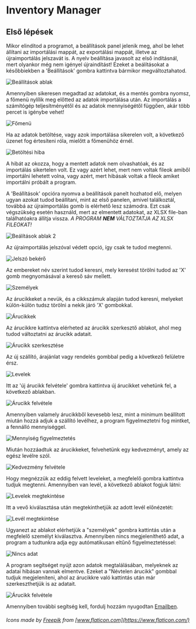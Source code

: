 # Inventory Manager

## Első lépések

 Mikor elindítod a programot, a beállítások panel jelenik meg, ahol be lehet állítani az importálási mappát, az exportálási mappát, illetve az újraimportálás jelszavát is. A nyelv beállítása javasolt az első indításnál, mert olyankor még nem igényel újraindítást! Ezeket a beálításokat a későbbiekben a 'Beállítások' gombra kattintva bármikor megváltoztahatod.

![Beállítások ablak](https://github.com/NightKey/Inventory_manager/blob/master/images/settings00.png?raw=true)

 Amennyiben sikeresen megadtad az adatokat, és a mentés gombra nyomsz, a főmenü nylílik meg előtted az adatok importálása után. Az importálás a számítógép teljesítményétől és az adatok mennyiségétől függően, akár több percet is igénybe vehet!

![Főmenü](https://github.com/NightKey/Inventory_manager/blob/master/images/main00.png?raw=true)

 Ha az adatok betöltése, vagy azok importálása sikerelen volt, a következő üzenet fog értesíteni róla, mielőtt a főmenühöz érnél.

![Betöltési hiba](https://github.com/NightKey/Inventory_manager/blob/master/images/loadingerror00.png?raw=true)

 A hibát az okozza, hogy a mentett adatok nem olvashatóak, és az importálás sikertelen volt. Ez vagy azért lehet, mert nem voltak fileok amiből importálni lehetett volna, vagy azért, mert hibásak voltak a fileok amiket importálni próbált a program.

 A 'Beállítások' opcióra nyomva a beállítások panelt hozhatod elő, melyen ugyan azokat tudod beállítani, mint az első panelen, amivel találkoztál, továbbá az újraimportálás gomb is elérhető lesz számodra. Ezt csak végszükség esetén használd, mert az elmentett adatokat, az XLSX file-ban találhatóakra állítja vissza. *A PROGRAM __NEM__ VÁLTOZTATJA AZ XLSX FILEOKAT!*

![Beálítások ablak 2](https://github.com/NightKey/Inventory_manager/blob/master/images/settings01.png?raw=true)

 Az újraimportálás jelszóval védett opció, így csak te tudod megtenni.

![Jelszó bekérő](https://github.com/NightKey/Inventory_manager/blob/master/images/validation00.png?raw=true)

 Az embereket név szerint tudod keresni, mely keresést törölni tudod az 'X' gomb megnyomásával a kereső sáv mellett.

![Személyek](https://github.com/NightKey/Inventory_manager/blob/master/images/persons00.png?raw=true)

 Az árucikkeket a nevük, és a cikkszámuk alapján tudod keresni, melyeket külön-külön tudsz törölni a nekik járó 'X' gombokkal.

![Árucikkek](https://github.com/NightKey/Inventory_manager/blob/master/images/products00.png?raw=true)

 Az árucikkre kattintva elérheted az árucikk szerkesztő ablakot, ahol meg tudod változtatni az árucikk adatait.

![Árucikk szerkesztése](https://github.com/NightKey/Inventory_manager/blob/master/images/productedit01.png?raw=true)

 Az új szállító, árajánlat vagy rendelés gombbal pedig a következő felületre érsz.

![Levelek](https://github.com/NightKey/Inventory_manager/blob/master/images/newnote00.png?raw=true)

 Itt az 'új árucikk felvétele' gombra kattintva új árucikket vehetünk fel, a következő ablakban.

![Árucikk felvétele](https://github.com/NightKey/Inventory_manager/blob/master/images/productedit00.png?raw=true)

 Amennyiben valamely árucikkből kevesebb lesz, mint a minimum beállított miután hozzá adjuk a szállító levélhez, a program figyelmeztetni fog mintket, a fennálló mennyiséggel.

![Mennyiség figyelmeztetés](https://github.com/NightKey/Inventory_manager/blob/master/images/amounterror00.png?raw=true)

 Miután hozzáadtuk az árucikkeket, felvehetünk egy kedvezményt, amely az egész levélre szól.

![Kedvezmény felvétele](https://github.com/NightKey/Inventory_manager/blob/master/images/discount00.png?raw=true)

 Hogy megnézzük az eddig felvett leveleket, a megfelelő gombra kattintva tudjuk megtenni. Amennyiben van levél, a következő ablakot fogjuk látni:

![Levelek megtekintése](https://github.com/NightKey/Inventory_manager/blob/master/images/notes00.png?raw=true)

 Itt a vevő kiválasztása után megtekinthetjük az adott levél előnézetét:

![Levél megtekintése](https://github.com/NightKey/Inventory_manager/blob/master/images/noteview00.png?raw=true)

 Ugyanezt az ablakot elérhetjük a "személyek" gombra kattintás után a megfelelő személyt kiválasztva.
 Amennyiben nincs megjeleníthető adat, a program a tudtunkra adja egy autómatikusan eltűnő figyelmeztetéssel:

![Nincs adat](https://github.com/NightKey/Inventory_manager/blob/master/images/nodata00.png?raw=true)

 A program segítséget nyújt azon adatok megtalálásában, melyeknek az adatai hibásan vannak elmentve. Ezeket a "Névtelen árucikk" gombbal tudjuk megjeleníteni, ahol az árucikkre való kattintás után már szerkeszthetjük is az adatait.

![Árucikk felvétele](https://github.com/NightKey/Inventory_manager/blob/master/images/namelessproducts00.png?raw=true)

 Amennyiben további segítség kell, fordulj hozzám nyugodtan [Emailben](mailto:davidjantho@gmail.com).

###### Icons made by [Freepik](http://www.freepik.com/) from [www.flaticon.com](https://www.flaticon.com/)
